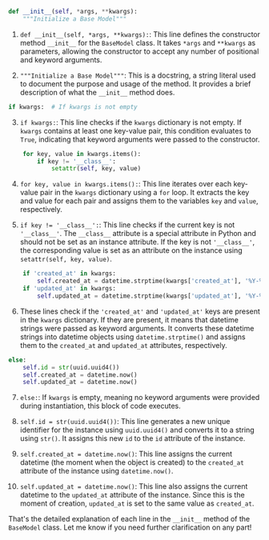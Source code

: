 ```python
def __init__(self, *args, **kwargs):
    """Initialize a Base Model"""
```

1. `def __init__(self, *args, **kwargs):`: This line defines the constructor method `__init__` for the `BaseModel` class. It takes `*args` and `**kwargs` as parameters, allowing the constructor to accept any number of positional and keyword arguments.

2. `"""Initialize a Base Model"""`: This is a docstring, a string literal used to document the purpose and usage of the method. It provides a brief description of what the `__init__` method does.

```python
if kwargs:  # If kwargs is not empty
```

3. `if kwargs:`: This line checks if the `kwargs` dictionary is not empty. If `kwargs` contains at least one key-value pair, this condition evaluates to `True`, indicating that keyword arguments were passed to the constructor.

```python
    for key, value in kwargs.items():
        if key != '__class__':
            setattr(self, key, value)
```

4. `for key, value in kwargs.items():`: This line iterates over each key-value pair in the `kwargs` dictionary using a `for` loop. It extracts the key and value for each pair and assigns them to the variables `key` and `value`, respectively.

5. `if key != '__class__':`: This line checks if the current key is not `'__class__'`. The `__class__` attribute is a special attribute in Python and should not be set as an instance attribute. If the key is not `'__class__'`, the corresponding value is set as an attribute on the instance using `setattr(self, key, value)`.

```python
    if 'created_at' in kwargs:
        self.created_at = datetime.strptime(kwargs['created_at'], '%Y-%m-%dT%H:%M:%S.%f')
    if 'updated_at' in kwargs:
        self.updated_at = datetime.strptime(kwargs['updated_at'], '%Y-%m-%dT%H:%M:%S.%f')
```

6. These lines check if the `'created_at'` and `'updated_at'` keys are present in the `kwargs` dictionary. If they are present, it means that datetime strings were passed as keyword arguments. It converts these datetime strings into datetime objects using `datetime.strptime()` and assigns them to the `created_at` and `updated_at` attributes, respectively.

```python
else:
    self.id = str(uuid.uuid4())
    self.created_at = datetime.now()
    self.updated_at = datetime.now()
```

7. `else:`: If `kwargs` is empty, meaning no keyword arguments were provided during instantiation, this block of code executes.

8. `self.id = str(uuid.uuid4())`: This line generates a new unique identifier for the instance using `uuid.uuid4()` and converts it to a string using `str()`. It assigns this new `id` to the `id` attribute of the instance.

9. `self.created_at = datetime.now()`: This line assigns the current datetime (the moment when the object is created) to the `created_at` attribute of the instance using `datetime.now()`.

10. `self.updated_at = datetime.now()`: This line also assigns the current datetime to the `updated_at` attribute of the instance. Since this is the moment of creation, `updated_at` is set to the same value as `created_at`.

That's the detailed explanation of each line in the `__init__` method of the `BaseModel` class. Let me know if you need further clarification on any part!
